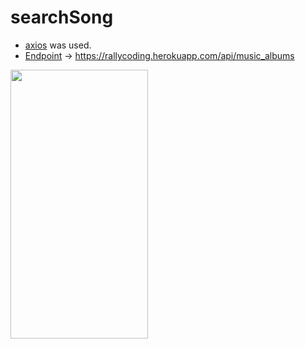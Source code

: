 # searchSong

* [axios](https://github.com/axios/axios) was used.
* [Endpoint](https://stackoverflow.com/questions/2122604/what-is-an-endpoint) -> https://rallycoding.herokuapp.com/api/music_albums


<a href="https://imgflip.com/embed/451fpn"><img height="430" width="220" src="https://imgflip.com/451fpn.gif"/>

